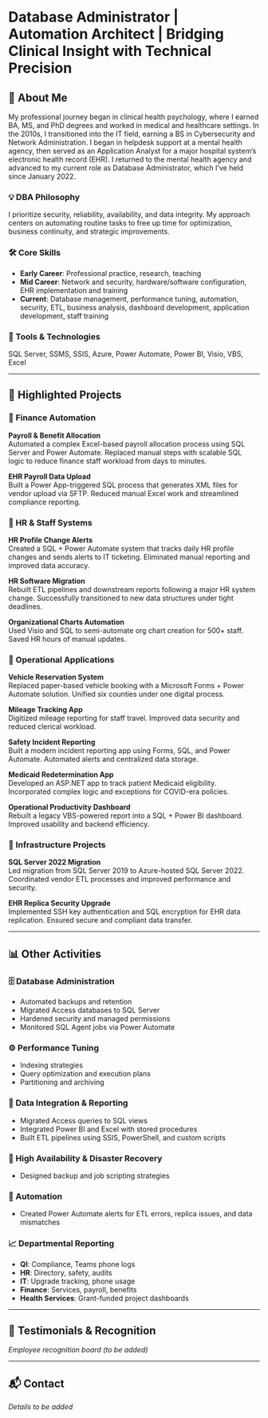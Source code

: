 # Database Administrator | Automation Architect | Bridging Clinical Insight with Technical Precision

## 🧠 About Me

My professional journey began in clinical health psychology, where I earned BA, MS, and PhD degrees and worked in medical and healthcare settings. In the 2010s, I transitioned into the IT field, earning a BS in Cybersecurity and Network Administration. I began in helpdesk support at a mental health agency, then served as an Application Analyst for a major hospital system’s electronic health record (EHR). I returned to the mental health agency and advanced to my current role as Database Administrator, which I’ve held since January 2022.

### 💡 DBA Philosophy
I prioritize security, reliability, availability, and data integrity. My approach centers on automating routine tasks to free up time for optimization, business continuity, and strategic improvements.

### 🛠️ Core Skills
- **Early Career**: Professional practice, research, teaching  
- **Mid Career**: Network and security, hardware/software configuration, EHR implementation and training  
- **Current**: Database management, performance tuning, automation, security, ETL, business analysis, dashboard development, application development, staff training

### 🧰 Tools & Technologies
SQL Server, SSMS, SSIS, Azure, Power Automate, Power BI, Visio, VBS, Excel

---

## 🚀 Highlighted Projects

### 🔹 Finance Automation
**Payroll & Benefit Allocation**  
Automated a complex Excel-based payroll allocation process using SQL Server and Power Automate. Replaced manual steps with scalable SQL logic to reduce finance staff workload from days to minutes.

**EHR Payroll Data Upload**  
Built a Power App-triggered SQL process that generates XML files for vendor upload via SFTP. Reduced manual Excel work and streamlined compliance reporting.

### 🔹 HR & Staff Systems
**HR Profile Change Alerts**  
Created a SQL + Power Automate system that tracks daily HR profile changes and sends alerts to IT ticketing. Eliminated manual reporting and improved data accuracy.

**HR Software Migration**  
Rebuilt ETL pipelines and downstream reports following a major HR system change. Successfully transitioned to new data structures under tight deadlines.

**Organizational Charts Automation**  
Used Visio and SQL to semi-automate org chart creation for 500+ staff. Saved HR hours of manual updates.

### 🔹 Operational Applications
**Vehicle Reservation System**  
Replaced paper-based vehicle booking with a Microsoft Forms + Power Automate solution. Unified six counties under one digital process.

**Mileage Tracking App**  
Digitized mileage reporting for staff travel. Improved data security and reduced clerical workload.

**Safety Incident Reporting**  
Built a modern incident reporting app using Forms, SQL, and Power Automate. Automated alerts and centralized data storage.

**Medicaid Redetermination App**  
Developed an ASP.NET app to track patient Medicaid eligibility. Incorporated complex logic and exceptions for COVID-era policies.

**Operational Productivity Dashboard**  
Rebuilt a legacy VBS-powered report into a SQL + Power BI dashboard. Improved usability and backend efficiency.

### 🔹 Infrastructure Projects
**SQL Server 2022 Migration**  
Led migration from SQL Server 2019 to Azure-hosted SQL Server 2022. Coordinated vendor ETL processes and improved performance and security.

**EHR Replica Security Upgrade**  
Implemented SSH key authentication and SQL encryption for EHR data replication. Ensured secure and compliant data transfer.

---

## 📊 Other Activities

### 🗄️ Database Administration
- Automated backups and retention
- Migrated Access databases to SQL Server
- Hardened security and managed permissions
- Monitored SQL Agent jobs via Power Automate

### ⚙️ Performance Tuning
- Indexing strategies
- Query optimization and execution plans
- Partitioning and archiving

### 🔄 Data Integration & Reporting
- Migrated Access queries to SQL views
- Integrated Power BI and Excel with stored procedures
- Built ETL pipelines using SSIS, PowerShell, and custom scripts

### 🔐 High Availability & Disaster Recovery
- Designed backup and job scripting strategies

### 🤖 Automation
- Created Power Automate alerts for ETL errors, replica issues, and data mismatches

### 📈 Departmental Reporting
- **QI**: Compliance, Teams phone logs  
- **HR**: Directory, safety, audits  
- **IT**: Upgrade tracking, phone usage  
- **Finance**: Services, payroll, benefits  
- **Health Services**: Grant-funded project dashboards

---

## 🌟 Testimonials & Recognition
*Employee recognition board (to be added)*

---

## 📬 Contact
*Details to be added*
